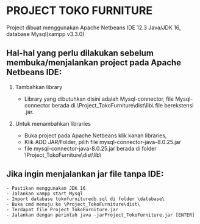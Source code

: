 # **PROJECT TOKO FURNITURE**


Project dibuat menggunakan Apache Netbeans IDE 12.3 Java/JDK 16, database Mysql(xampp v3.3.0)

## Hal-hal yang perlu dilakukan sebelum membuka/menjalankan project pada Apache Netbeans IDE:
   1. Tambahkan library
      - Library yang dibutuhkan disini adalah Mysql-connector, file Mysql-connector berada di \Project_TokoFurniture\dist\lib\ file berekstensi .jar.

   2. Untuk menambahkan libraries 
      - Buka project pada Apache Netbeans klik kanan libraries,
      - Klik ADD JAR/Folder, pilih file mysql-connector-java-8.0.25.jar
      - file mysql-connector-java-8.0.25.jar berada di folder \Project_TokoFurniture\dist\lib\

## Jika ingin menjalankan jar file tanpa IDE:
    - Pastikan menggunakan JDK 16
    - Jalankan xampp start Mysql
    - Import database tokofurnituredb.sql di folder \database\
    - Buka cmd menuju ke \Project_TokoFurniture\dist\
    - Terdapat file Project_TokoFurniture.jar
    - Jalankan dengan perintah java -jarProject_TokoFurniture.jar [ENTER] 
